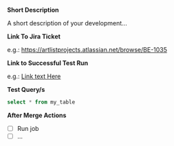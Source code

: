 **Short Description**

A short description of your development...

**Link To Jira Ticket**

e.g.: https://artlistprojects.atlassian.net/browse/BE-1035

**Link to Successful Test Run**

e.g.: [Link text Here](https://q303fafce211f3e11p-tp.appspot.com/tree?dag_id=__TEST__motion_array_mysql_to_sf_daily_full)

**Test Query/s**

```sql
select * from my_table
```


**After Merge Actions**

- [ ] Run job
- [ ] ...